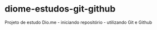 # diome-estudos-git-github
Projeto de estudo Dio.me - iniciando repositório - utilizando Git e Github
